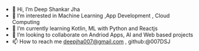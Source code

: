 - 👋 Hi, I’m Deep Shankar Jha
- 👀 I’m interested in Machine Learning ,App Development , Cloud Computing
- 🌱 I’m currently learning Kotlin, ML with Python and Reactjs
- 💞️ I’m looking to collaborate on Andriod Apps, AI and Web based projects
- 📫 How to reach me deepjha007@gmail.com , github:@007DSJ

<!---
007DSJ/007DSJ is a ✨ special ✨ repository because its `README.md` (this file) appears on your GitHub profile.
You can click the Preview link to take a look at your changes.
--->
